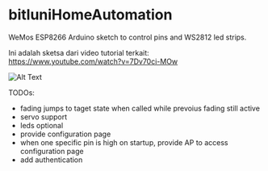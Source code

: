 # bitluniHomeAutomation
WeMos ESP8266 Arduino sketch to control pins and WS2812 led strips.

Ini adalah sketsa dari video tutorial terkait:
https://www.youtube.com/watch?v=7Dv70ci-MOw

![Alt Text](https://media.giphy.com/media/vFKqnCdLPNOKc/giphy.gif)


TODOs:
- fading jumps to taget state when called while prevoius fading still active
- servo support
- leds optional
- provide configuration page
- when one specific pin is high on startup, provide AP to access configuration page
- add authentication
